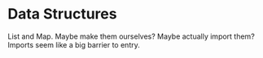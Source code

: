 # Data Structures
<!-- should there be one on algorithms? -->
List and Map. Maybe make them ourselves? Maybe actually import them? Imports seem like a big barrier to entry.


